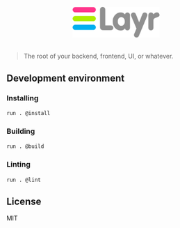 <p align="center">
	<img src="branding/layr-logo.svg" width="200" alt="Layr — The root of your backend, frontend, UI, or whatever">
	<br>
	<br>
</p>

> The root of your backend, frontend, UI, or whatever.

## Development environment

### Installing

```bash
run . @install
```

### Building

```bash
run . @build
```

### Linting

```bash
run . @lint
```

## License

MIT
